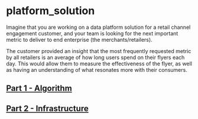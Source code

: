 # platform_solution
Imagine that you are working on a data platform solution for a retail channel engagement customer, and your team is looking for the next important metric to deliver to end enterprise (the merchants/retailers). 

The customer provided an insight that the most frequently requested metric by all retailers is an average of how long users spend on their flyers each day. This would allow them to measure the effectiveness of the flyer, as well as having an understanding of what resonates more with their consumers.

## [Part 1 - Algorithm](https://github.com/limavi2015/platform_solution/tree/main/first_part#readme)

## [Part 2 - Infrastructure](https://github.com/limavi2015/platform_solution/blob/main/second_part/README.md)
